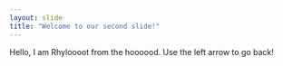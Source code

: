 ```yaml
---
layout: slide
title: "Welcome to our second slide!"
---
```

Hello, I am Rhyloooot from the hoooood.
Use the left arrow to go back!
